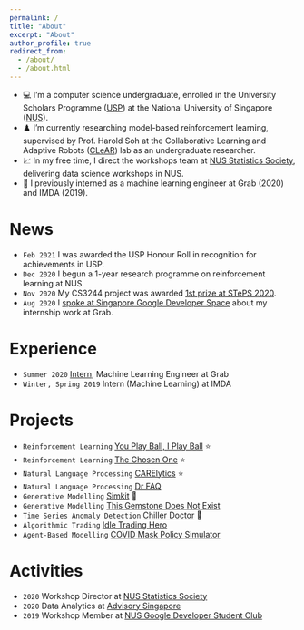 ```yaml
---
permalink: /
title: "About"
excerpt: "About"
author_profile: true
redirect_from: 
  - /about/
  - /about.html
---
```


* 💻 I’m a computer science undergraduate, enrolled in the University Scholars Programme ([USP](http://usp.nus.edu.sg/)) at the National University of Singapore ([NUS](https://nus.edu.sg/)).
* ♟️ I’m currently researching model-based reinforcement learning, supervised by Prof. Harold Soh at the Collaborative Learning and Adaptive Robots ([CLeAR](http://clear-nus.github.io/)) lab as an undergraduate researcher.
* 📈 In my free time, I direct the workshops team at [NUS Statistics Society](https://sites.google.com/view/nusstatisticssociety/workshops), delivering data science workshops in NUS.
* 💼 I previously interned as a machine learning engineer at Grab (2020) and IMDA (2019).

# News

* `Feb 2021` I was awarded the USP Honour Roll in recognition for achievements in USP.
* `Dec 2020` I begun a 1-year research programme on reinforcement learning at NUS.
* `Nov 2020` My CS3244 project was awarded [1st prize at STePS 2020](https://www.linkedin.com/posts/jetnew_machinelearning-reinforcementlearning-datascience-activity-6732485574315401216-1W-t).
* `Aug 2020` I [spoke at Singapore Google Developer Space](https://www.youtube.com/watch?v=wl_Z9URl6BU) about my internship work at Grab.

# Experience

* `Summer 2020` [Intern](https://www.linkedin.com/posts/jetnew_sip-report-simkit-grabpdf-activity-6694801691851804672-sk53), Machine Learning Engineer at Grab
* `Winter, Spring 2019` Intern (Machine Learning) at IMDA

# Projects

* `Reinforcement Learning` [You Play Ball, I Play Ball](_portfolio/you-play-ball-i-play-ball.md) ⭐
* `Reinforcement Learning` [The Chosen One](_portfolio/the-chosen-one.md) ⭐
* `Natural Language Processing` [CARElytics](_portfolio/carelytics.md) ⭐
* `Natural Language Processing` [Dr FAQ ](_portfolio/dr-faq.md)
* `Generative Modelling` [Simkit](_portfolio/simkit.md) 💼
* `Generative Modelling` [This Gemstone Does Not Exist](_portfolio/this-gemstone-does-not-exist.md)
* `Time Series Anomaly Detection` [Chiller Doctor](_portfolio/chiller-doctor.md) 💼
* `Algorithmic Trading` [Idle Trading Hero](_portfolio/idle-trading-hero.md)
* `Agent-Based Modelling` [COVID Mask Policy Simulator](_portfolio/covid-mask-policy-simulator.md)

# Activities
* `2020` Workshop Director at [NUS Statistics Society](https://www.youtube.com/playlist?list=PLiAp0_yuG0tZdmdMbVQBBNTQR6JefsHy4)
* `2020` Data Analytics at [Advisory Singapore](https://advisory.sg/)
* `2019` Workshop Member at [NUS Google Developer Student Club](https://www.youtube.com/playlist?list=PLiAp0_yuG0tY3bldy2K3L3s5XZmlmy8Gu)